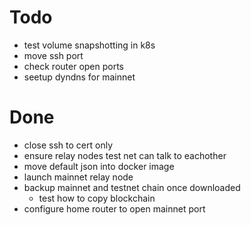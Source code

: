 # Todo

* test volume snapshotting in k8s
* move ssh port 
* check router open ports
* seetup dyndns for mainnet

# Done
* close ssh to cert only
* ensure relay nodes test net can talk to eachother
* move default json into docker image
* launch mainnet relay node
* backup mainnet and testnet chain once downloaded
  * test how to copy blockchain
* configure home router to open mainnet port
